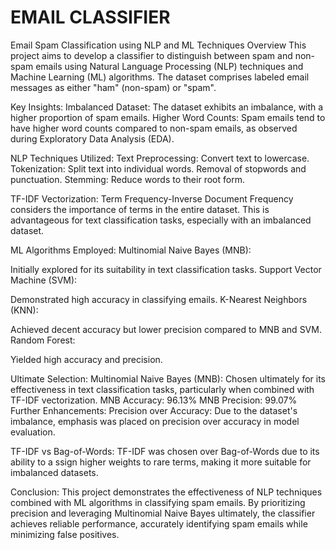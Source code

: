 # EMAIL CLASSIFIER  
Email Spam Classification using NLP and ML Techniques
Overview
This project aims to develop a classifier to distinguish between spam and non-spam emails using Natural Language 
Processing (NLP) techniques and Machine Learning (ML) algorithms. 
The dataset comprises labeled email messages as either "ham" (non-spam) or "spam".


Key Insights:
Imbalanced Dataset: The dataset exhibits an imbalance, with a higher proportion of spam emails.
Higher Word Counts: Spam emails tend to have higher word counts compared to non-spam emails,
as observed during Exploratory Data Analysis (EDA).

NLP Techniques Utilized:
Text Preprocessing:
Convert text to lowercase.
Tokenization: Split text into individual words.
Removal of stopwords and punctuation.
Stemming: Reduce words to their root form.

TF-IDF Vectorization:
Term Frequency-Inverse Document Frequency considers the importance of terms in the entire dataset.
This is advantageous for text classification tasks, especially with an imbalanced dataset.

ML Algorithms Employed:
Multinomial Naive Bayes (MNB):

Initially explored for its suitability in text classification tasks.
Support Vector Machine (SVM):

Demonstrated high accuracy in classifying emails.
K-Nearest Neighbors (KNN):

Achieved decent accuracy but lower precision compared to MNB and SVM.
Random Forest:

Yielded high accuracy and precision.

Ultimate Selection:
Multinomial Naive Bayes (MNB):
Chosen ultimately for its effectiveness in text classification tasks, particularly when combined with TF-IDF vectorization.
MNB Accuracy: 96.13%
MNB Precision: 99.07%
Further Enhancements:
Precision over Accuracy: Due to the dataset's imbalance, emphasis was placed on 
precision over accuracy in model evaluation.

TF-IDF vs Bag-of-Words: TF-IDF was chosen over Bag-of-Words due to its ability to a
ssign higher weights to rare terms, making it more suitable for imbalanced datasets.

Conclusion:
This project demonstrates the effectiveness of NLP techniques combined with ML algorithms in classifying spam emails. By prioritizing precision and leveraging Multinomial Naive Bayes ultimately, the classifier achieves reliable performance, accurately identifying spam emails while minimizing false positives.


